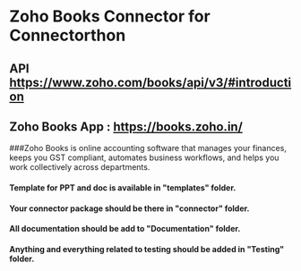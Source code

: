 # Zoho Books Connector for Connectorthon
## API https://www.zoho.com/books/api/v3/#introduction
## Zoho Books App : https://books.zoho.in/

###Zoho Books is online accounting software that manages your finances, keeps you GST compliant, automates business workflows, and helps you work collectively across departments. 

#### Template for PPT and doc is available in "templates" folder.
#### Your connector package should be there in "connector" folder.
#### All documentation should be add to "Documentation" folder.
#### Anything and everything related to testing should be added in "Testing" folder.
